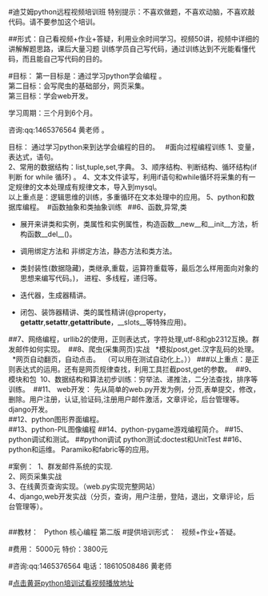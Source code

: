 #迪艾姆python远程视频培训班
特别提示：不喜欢做题，不喜欢动脑，不喜欢敲代码。请不要参加这个培训。

##形式：自己看视频+作业+答疑，利用业余时间学习。视频50讲，视频中详细的讲解解题思路，课后大量习题
训练学员自己写代码，通过训练达到不光能看懂代码，而且能自己写代码的目的。

#目标：
第一目标是：通过学习python学会编程 。  
第二目标：会写爬虫的基础部分，网页采集。  
第三目标：学会web开发。

学习周期：三个月到6个月。


咨询:qq:1465376564 黄老师  。

目标： 通过学习python来到达学会编程的目的。   
#面向过程编程训练
1、变量，表达式，语句。  
2、常用的数据结构：list,tuple,set,字典。 
3、顺序结构、判断结构、循环结构(if判断 for while 循环) 。 
4、文本文件读写，利用if语句和while循环将采集的有一定规律的文本处理成有规律文本，导入到mysql。  
以上重点是：逻辑思维的训练，多重循环在文本处理中的应用。
5、python和数据库编程。 
#函数抽象和类抽象训练    
##6、函数,异常,类  
* 展开来讲类和实例，类属性和实例属性，构造函数__new__和__init__方法，析构函数__del__()。
* 调用绑定方法和 非绑定方法，静态方法和类方法。 

* 类封装性(数据隐藏)，类继承,重载，运算符重载等，最后怎么样用面向对象的思想来编写代码。)，
进程、多线程，递归等。

* 迭代器，生成器精讲。

* 闭包、装饰器精讲、类的属性精讲(@property，__getattr__,__setattr__,__getattribute__，__slots__等特殊应用)。

##7、网络编程，urllib2的使用，正则表达式，字符处理,utf-8和gb2312互换。群发邮件如何实现。 
##8、爬虫(采集网页)实战   
*模拟post,get.汉字乱码的处理。   
*网页自动翻页，自动点击。   （可以用在测试自动化上。））
###以上重点：是正则表达式的运用。还有是网页规律查找，利用工具拦截post,get的参数。 
##9、模块和包 
10、数据结构和算法初步训练：穷举法、递推法，二分法查找，排序等训练。 
##11、 web开发：
先从简单的web.py开发为例，分页,表单提交，修改，删除。用户注册，认证,验证码,注册用户邮件激活，文章评论，后台管理等。 
django开发。  
##12、python图形界面编程。  
##13、python-PIL图像编程
##14、python-pygame游戏编程简介。
##15、python调试和测试。
##python调试
python测试:doctest和UnitTest
##16、python和运维。
Paramiko和fabric等的应用。

#案例： 
1、群发邮件系统的实现.  
2、网页采集实战    
3、在线黄页查询实现。（web.py实现完整网站）    
4、django,web开发实战（分页，查询，用户注册，登陆，退出，文章评论，后台管理等）。  
 

##教材：  
Python 核心编程 第二版
#提供培训形式：    视频+作业+答疑。  
 


#费用：  5000元  特价：3800元
  
#咨询:qq:1465376564 电话：18610508486 黄老师 

#[点击黄哥python培训试看视频播放地址](https://github.com/pythonpeixun/article/blob/master/python_shiping.md)